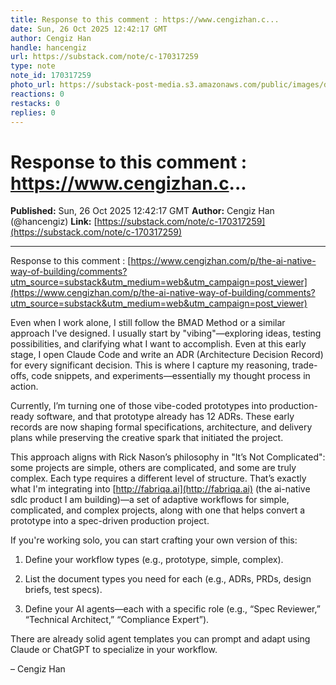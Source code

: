 ```yaml
---
title: Response to this comment : https://www.cengizhan.c...
date: Sun, 26 Oct 2025 12:42:17 GMT
author: Cengiz Han
handle: hancengiz
url: https://substack.com/note/c-170317259
type: note
note_id: 170317259
photo_url: https://substack-post-media.s3.amazonaws.com/public/images/dd3c9352-78f7-4a7e-ab29-7efd239dd41c_400x400.jpeg
reactions: 0
restacks: 0
replies: 0
---
```


# Response to this comment : https://www.cengizhan.c...

**Published:** Sun, 26 Oct 2025 12:42:17 GMT
**Author:** Cengiz Han (@hancengiz)
**Link:** [https://substack.com/note/c-170317259](https://substack.com/note/c-170317259)

---

Response to this comment : [https://www.cengizhan.com/p/the-ai-native-way-of-building/comments?utm_source=substack&utm_medium=web&utm_campaign=post_viewer](https://www.cengizhan.com/p/the-ai-native-way-of-building/comments?utm_source=substack&utm_medium=web&utm_campaign=post_viewer)

Even when I work alone, I still follow the BMAD Method or a similar approach I've designed. I usually start by "vibing"—exploring ideas, testing possibilities, and clarifying what I want to accomplish. Even at this early stage, I open Claude Code and write an ADR (Architecture Decision Record) for every significant decision. This is where I capture my reasoning, trade-offs, code snippets, and experiments—essentially my thought process in action.

Currently, I’m turning one of those vibe-coded prototypes into production-ready software, and that prototype already has 12 ADRs. These early records are now shaping formal specifications, architecture, and delivery plans while preserving the creative spark that initiated the project.

This approach aligns with Rick Nason’s philosophy in "It’s Not Complicated": some projects are simple, others are complicated, and some are truly complex. Each type requires a different level of structure. That’s exactly what I'm integrating into [http://fabriqa.ai](http://fabriqa.ai) (the ai-native sdlc product I am building)—a set of adaptive workflows for simple, complicated, and complex projects, along with one that helps convert a prototype into a spec-driven production project.

If you're working solo, you can start crafting your own version of this:

1. Define your workflow types (e.g., prototype, simple, complex).

2. List the document types you need for each (e.g., ADRs, PRDs, design briefs, test specs).

3. Define your AI agents—each with a specific role (e.g., “Spec Reviewer,” “Technical Architect,” “Compliance Expert”).

There are already solid agent templates you can prompt and adapt using Claude or ChatGPT to specialize in your workflow.

– Cengiz Han
